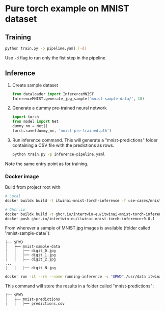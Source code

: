 # Pure torch example on MNIST dataset

## Training

```bash
python train.py -p pipeline.yaml [-d]
```

Use `-d` flag to run only the fist step in the pipeline.

## Inference

1. Create sample dataset

    ```python
    from dataloader import InferenceMNIST
    InferenceMNIST.generate_jpg_sample('mnist-sample-data/', 10)
    ```

2. Generate a dummy pre-trained neural network

    ```python
    import torch
    from model import Net
    dummy_nn = Net()
    torch.save(dummy_nn, 'mnist-pre-trained.pth')
    ```

3. Run inference command. This will generate a "mnist-predictions"
folder containing a CSV file with the predictions as rows.

    ```bash
    python train.py -p inference-pipeline.yaml
    ```

Note the same entry point as for training.

### Docker image

Build from project root with

```bash
# Local
docker buildx build -t itwinai-mnist-torch-inference -f use-cases/mnist/torch/Dockerfile .

# Ghcr.io
docker buildx build -t ghcr.io/intertwin-eu/itwinai-mnist-torch-inference:0.0.1 -f use-cases/mnist/torch/Dockerfile .
docker push ghcr.io/intertwin-eu/itwinai-mnist-torch-inference:0.0.1
```

From wherever a sample of MNIST jpg images is available
(folder called 'mnist-sample-data/'):

```text
├── $PWD
│   ├── mnist-sample-data
|   │   ├── digit_0.jpg
|   │   ├── digit_1.jpg
|   │   ├── digit_2.jpg
...
|   │   ├── digit_N.jpg
```

```bash
docker run -it --rm --name running-inference -v "$PWD":/usr/data itwinai-mnist-torch-inference
```

This command will store the results in a folder called "mnist-predictions":

```text
├── $PWD
│   ├── mnist-predictions
|   │   ├── predictions.csv
```
